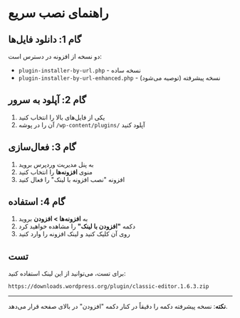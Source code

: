 # راهنمای نصب سریع

## گام 1: دانلود فایل‌ها
دو نسخه از افزونه در دسترس است:
- `plugin-installer-by-url.php` - نسخه ساده
- `plugin-installer-by-url-enhanced.php` - نسخه پیشرفته (توصیه می‌شود)

## گام 2: آپلود به سرور
1. یکی از فایل‌های بالا را انتخاب کنید
2. آن را در پوشه `/wp-content/plugins/` آپلود کنید

## گام 3: فعال‌سازی
1. به پنل مدیریت وردپرس بروید
2. منوی **افزونه‌ها** را انتخاب کنید
3. افزونه "نصب افزونه با لینک" را فعال کنید

## گام 4: استفاده
1. به **افزونه‌ها > افزودن** بروید
2. دکمه **"افزودن با لینک"** را مشاهده خواهید کرد
3. روی آن کلیک کنید و لینک افزونه را وارد کنید

## تست
برای تست، می‌توانید از این لینک استفاده کنید:
```
https://downloads.wordpress.org/plugin/classic-editor.1.6.3.zip
```

---

**نکته**: نسخه پیشرفته دکمه را دقیقاً در کنار دکمه "افزودن" در بالای صفحه قرار می‌دهد.